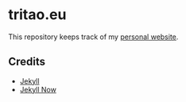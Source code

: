 # tritao.eu

This repository keeps track of my [personal website](tritao.eu).

## Credits

- [Jekyll](https://github.com/jekyll/jekyll)
- [Jekyll Now](https://github.com/barryclark/jekyll-now)

